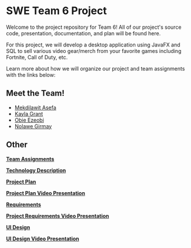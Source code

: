# SWE Team 6 Project

Welcome to the project repository for Team 6! All of our project's source code, presentation, documentation, and plan will be found here. 

For this project, we will develop a desktop application using JavaFX and SQL to sell various video gear/merch from your favorite games including Fortnite, Call of Duty, etc.

Learn more about how we will organize our project and team assignments with the links below:

## Meet the Team!

* [Mekdilawit Asefa](https://github.com/masefa11/swe3313Project/blob/main/Project-Plan/Mekdilawit-Asefa-Resume.md)
* [Kayla Grant](https://github.com/masefa11/swe3313Project/blob/main/Project-Plan/Kayla-Grant-Resume.md)
* [Obie Ezeobi](https://github.com/masefa11/swe3313Project/blob/main/Project-Plan/Obie-Ezeobi-Resume.md)
* [Nolawe Girmay](https://github.com/masefa11/swe3313Project/blob/main/Project-Plan/Nolawe-Girmay-Resume.md)

## Other 
**[Team Assignments](Project-Plan/Team-Assignments.md)**

**[Technology Description](https://github.com/masefa11/swe3313Project/blob/main/Project-Plan/Technology-Description.md)**

**[Project Plan](https://github.com/masefa11/swe3313Project/blob/main/Project-Plan/Project-Plan.md)**

**[Project Plan Video Presentation](Presentations/Project-Plan-Video.md)**

**[Requirements](https://github.com/masefa11/swe3313Project/blob/main/Requirements/Requirements-Introduction.md)**

**[Project Requirements Video Presentation](Presentations/Requirments-Video.md)**

**[UI Design](https://github.com/masefa11/swe3313Project/blob/main/UI-Design/UI-Desgin-Mockup.md)**

**[UI Design Video Presentation](https://youtu.be/8PeQI3QkInE)**
